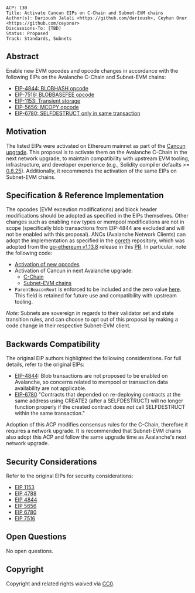 ```text
ACP: 130 
Title: Activate Cancun EIPs on C-Chain and Subnet-EVM chains
Author(s): Darioush Jalali <https://github.com/darioush>, Ceyhun Onur <https://github.com/ceyonur>
Discussions-To: [TBD]
Status: Proposed
Track: Standards, Subnets
```

## Abstract

Enable new EVM opcodes and opcode changes in accordance with the following EIPs on the Avalanche C-Chain and Subnet-EVM chains:
- [EIP-4844: BLOBHASH opcode](https://eips.ethereum.org/EIPS/eip-4844)
- [EIP-7516: BLOBBASEFEE opcode](https://eips.ethereum.org/EIPS/eip-7516)
- [EIP-1153: Transient storage](https://eips.ethereum.org/EIPS/eip-1153)
- [EIP-5656: MCOPY opcode](https://eips.ethereum.org/EIPS/eip-5656)
- [EIP-6780: SELFDESTRUCT only in same transaction](https://eips.ethereum.org/EIPS/eip-6780)

## Motivation

The listed EIPs were activated on Ethereum mainnet as part of the [Cancun upgrade](https://github.com/ethereum/execution-specs/blob/master/network-upgrades/mainnet-upgrades/cancun.md#included-eips). This proposal is to activate them on the Avalanche C-Chain in the next network upgrade, to maintain compatibility with upstream EVM tooling, infrastructure, and developer experience (e.g., Solidity compiler defaults >= [0.8.25](https://github.com/ethereum/solidity/releases/tag/v0.8.25)). Additionally, it recommends the activation of the same EIPs on Subnet-EVM chains.

## Specification & Reference Implementation

The opcodes (EVM exceution modifications) and block header modifications should be adopted as specified in the EIPs themselves. Other changes such as enabling new types or mempool modifications are not in scope (specifically blob transactions from EIP-4844 are excluded and will not be enabled with this proposal). ANCs (Avalanche Network Clients) can adopt the implementation as specified in the [coreth](https://github.com/ava-labs/coreth) repository, which was adopted from the [go-ethereum v1.13.8](https://github.com/ethereum/go-ethereum/releases/tag/v1.13.8) release in this [PR](https://github.com/ava-labs/coreth/pull/550). In particular, note the following code:

- [Activation of new opcodes](https://github.com/ava-labs/coreth/blob/7b875dc21772c1bb9e9de5bc2b31e88c53055e26/core/vm/jump_table.go#L93)
- Activation of Cancun in next Avalanche upgrade:
  - [C-Chain](https://github.com/ava-labs/coreth/pull/610)
  - [Subnet-EVM chains](https://github.com/ava-labs/subnet-evm/blob/master/params/config_extra.go#L186)
- `ParentBeaconRoot` is enforced to be included and the zero value [here](https://github.com/ava-labs/coreth/blob/7b875dc21772c1bb9e9de5bc2b31e88c53055e26/plugin/evm/block_verification.go#L287-L288). This field is retained for future use and compatibility with upstream tooling.

_Note:_ Subnets are sovereign in regards to their validator set and state transition rules, and can choose to opt out of this proposal by making a code change in their respective Subnet-EVM client.

## Backwards Compatibility

The original EIP authors highlighted the following considerations. For full details, refer to the original EIPs:

- [EIP-4844](https://eips.ethereum.org/EIPS/eip-4844#backwards-compatibility): Blob transactions are not proposed to be enabled on Avalanche, so concerns related to mempool or transaction data availability are not applicable.
- [EIP-6780](https://eips.ethereum.org/EIPS/eip-6780#backwards-compatibility) "Contracts that depended on re-deploying contracts at the same address using CREATE2 (after a SELFDESTRUCT) will no longer function properly if the created contract does not call SELFDESTRUCT within the same transaction."

Adoption of this ACP modifies consensus rules for the C-Chain, therefore it requires a network upgrade. It is recommended that Subnet-EVM chains also adopt this ACP and follow the same upgrade time as Avalanche's next network upgrade.

## Security Considerations

Refer to the original EIPs for security considerations:
- [EIP 1153](https://eips.ethereum.org/EIPS/eip-1153#security-considerations)
- [EIP 4788](https://eips.ethereum.org/EIPS/eip-4788#security-considerations)
- [EIP 4844](https://eips.ethereum.org/EIPS/eip-4844#security-considerations)
- [EIP 5656](https://eips.ethereum.org/EIPS/eip-5656#security-considerations)
- [EIP 6780](https://eips.ethereum.org/EIPS/eip-6780#security-considerations)
- [EIP 7516](https://eips.ethereum.org/EIPS/eip-7516#security-considerations)

## Open Questions

No open questions.

## Copyright

Copyright and related rights waived via [CC0](https://creativecommons.org/publicdomain/zero/1.0/).
